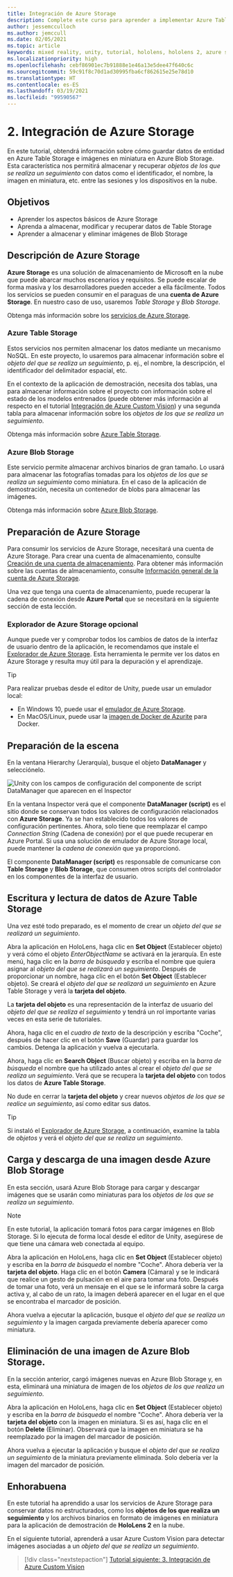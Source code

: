```yaml
---
title: Integración de Azure Storage
description: Complete este curso para aprender a implementar Azure Table Storage y Azure Blob Storage en una aplicación de HoloLens 2.
author: jessemcculloch
ms.author: jemccull
ms.date: 02/05/2021
ms.topic: article
keywords: mixed reality, unity, tutorial, hololens, hololens 2, azure storage, azure cloud services, Windows 10
ms.localizationpriority: high
ms.openlocfilehash: cebf86901ec7b91888e1e46a13e5dee47f640c6c
ms.sourcegitcommit: 59c91f8c70d1ad30995fba6cf862615e25e78d10
ms.translationtype: HT
ms.contentlocale: es-ES
ms.lasthandoff: 03/19/2021
ms.locfileid: "99590567"
---
```

# <a name="2-integrating-azure-storage"></a>2. Integración de Azure Storage

En este tutorial, obtendrá información sobre cómo guardar datos de entidad en Azure Table Storage e imágenes en miniatura en Azure Blob Storage. Esta característica nos permitirá almacenar y recuperar *objetos de los que se realiza un seguimiento* con datos como el identificador, el nombre, la imagen en miniatura, etc. entre las sesiones y los dispositivos en la nube.

## <a name="objectives"></a>Objetivos

* Aprender los aspectos básicos de Azure Storage
* Aprenda a almacenar, modificar y recuperar datos de Table Storage
* Aprender a almacenar y eliminar imágenes de Blob Storage

## <a name="understanding-azure-storage"></a>Descripción de Azure Storage

**Azure Storage** es una solución de almacenamiento de Microsoft en la nube que puede abarcar muchos escenarios y requisitos. Se puede escalar de forma masiva y los desarrolladores pueden acceder a ella fácilmente. Todos los servicios se pueden consumir en el paraguas de una **cuenta de Azure Storage**. En nuestro caso de uso, usaremos *Table Storage* y *Blob Storage*.

Obtenga más información sobre los [servicios de Azure Storage](https://docs.microsoft.com/azure/storage/blobs/storage-blobs-overview).

### <a name="azure-table-storage"></a>Azure Table Storage

Estos servicios nos permiten almacenar los datos mediante un mecanismo NoSQL. En este proyecto, lo usaremos para almacenar información sobre el *objeto del que se realiza un seguimiento*, p. ej., el nombre, la descripción, el identificador del delimitador espacial, etc.

En el contexto de la aplicación de demostración, necesita dos tablas, una para almacenar información sobre el proyecto con información sobre el estado de los modelos entrenados (puede obtener más información al respecto en el tutorial [Integración de Azure Custom Vision](mr-learning-azure-03.md)) y una segunda tabla para almacenar información sobre los *objetos de los que se realiza un seguimiento*.

Obtenga más información sobre [Azure Table Storage](https://docs.microsoft.com/azure/storage/tables/table-storage-overview).

### <a name="azure-blob-storage"></a>Azure Blob Storage

Este servicio permite almacenar archivos binarios de gran tamaño. Lo usará para almacenar las fotografías tomadas para los *objetos de los que se realiza un seguimiento* como miniatura.
En el caso de la aplicación de demostración, necesita un contenedor de blobs para almacenar las imágenes.

Obtenga más información sobre [Azure Blob Storage](https://docs.microsoft.com/azure/storage/blobs/storage-blobs-introduction).

## <a name="preparing-azure-storage"></a>Preparación de Azure Storage

Para consumir los servicios de Azure Storage, necesitará una cuenta de Azure Storage. Para crear una cuenta de almacenamiento, consulte [Creación de una cuenta de almacenamiento](https://docs.microsoft.com/azure/storage/common/storage-account-create?tabs=azure-portal). Para obtener más información sobre las cuentas de almacenamiento, consulte [Información general de la cuenta de Azure Storage](https://docs.microsoft.com/azure/storage/common/storage-account-overview).

Una vez que tenga una cuenta de almacenamiento, puede recuperar la cadena de conexión desde **Azure Portal** que se necesitará en la siguiente sección de esta lección.

### <a name="optional-azure-storage-explorer"></a>Explorador de Azure Storage opcional

Aunque puede ver y comprobar todos los cambios de datos de la interfaz de usuario dentro de la aplicación, le recomendamos que instale el [Explorador de Azure Storage](https://azure.microsoft.com/features/storage-explorer/). Esta herramienta le permite ver los datos en Azure Storage y resulta muy útil para la depuración y el aprendizaje.

> [!TIP]
> Para realizar pruebas desde el editor de Unity, puede usar un emulador local:
>
> * En Windows 10, puede usar el [emulador de Azure Storage](https://docs.microsoft.com/azure/storage/common/storage-use-emulator).
> * En MacOS/Linux, puede usar la [imagen de Docker de Azurite](https://hub.docker.com/_/microsoft-azure-storage-azurite) para Docker.

## <a name="preparing-the-scene"></a>Preparación de la escena

En la ventana Hierarchy (Jerarquía), busque el objeto **DataManager** y selecciónelo.

![Unity con los campos de configuración del componente de script DataManager que aparecen en el Inspector](images/mr-learning-azure/tutorial2-section4-step1-1.png)

En la ventana Inspector verá que el componente **DataManager (script)** es el sitio donde se conservan todos los valores de configuración relacionados con **Azure Storage**. Ya se han establecido todos los valores de configuración pertinentes. Ahora, solo tiene que reemplazar el campo *Connection String* (Cadena de conexión) por el que puede recuperar en Azure Portal. Si usa una solución de emulador de Azure Storage local, puede mantener la *cadena de conexión* que ya proporcionó.

El componente **DataManager (script)** es responsable de comunicarse con **Table Storage** y **Blob Storage**, que consumen otros scripts del controlador en los componentes de la interfaz de usuario.

## <a name="writing-and-reading-data-from-azure-table-storage"></a>Escritura y lectura de datos de Azure Table Storage

Una vez esté todo preparado, es el momento de crear un *objeto del que se realizará un seguimiento*.

Abra la aplicación en HoloLens, haga clic en **Set Object** (Establecer objeto) y verá cómo el objeto *EnterObjectName* se activará en la jerarquía. En este menú, haga clic en la *barra de búsqueda* y escriba el nombre que quiera asignar al *objeto del que se realizará un seguimiento*. Después de proporcionar un nombre, haga clic en el botón **Set Object** (Establecer objeto). Se creará el *objeto del que se realizará un seguimiento* en Azure Table Storage y verá la **tarjeta del objeto**.

La **tarjeta del objeto** es una representación de la interfaz de usuario del *objeto del que se realiza el seguimiento* y tendrá un rol importante varias veces en esta serie de tutoriales.

Ahora, haga clic en el *cuadro de texto* de la descripción y escriba "Coche", después de hacer clic en el botón **Save** (Guardar) para guardar los cambios. Detenga la aplicación y vuelva a ejecutarla.

Ahora, haga clic en **Search Object** (Buscar objeto) y escriba en la *barra de búsqueda* el nombre que ha utilizado antes al crear el *objeto del que se realiza un seguimiento*. Verá que se recupera la **tarjeta del objeto** con todos los datos de **Azure Table Storage**.

No dude en cerrar la **tarjeta del objeto** y crear nuevos *objetos de los que se realice un seguimiento*, así como editar sus datos.

> [!TIP]
> Si instaló el [Explorador de Azure Storage](https://azure.microsoft.com/features/storage-explorer/), a continuación, examine la tabla de *objetos* y verá el *objeto del que se realiza un seguimiento*.

## <a name="uploading-and-download-image-from-azure-blob-storage"></a>Carga y descarga de una imagen desde Azure Blob Storage

En esta sección, usará Azure Blob Storage para cargar y descargar imágenes que se usarán como miniaturas para los *objetos de los que se realiza un seguimiento*.

> [!NOTE]
> En este tutorial, la aplicación tomará fotos para cargar imágenes en Blob Storage. Si lo ejecuta de forma local desde el editor de Unity, asegúrese de que tiene una cámara web conectada al equipo.

Abra la aplicación en HoloLens, haga clic en **Set Object** (Establecer objeto) y escriba en la *barra de búsqueda* el nombre "Coche". Ahora debería ver la **tarjeta del objeto**. Haga clic en el botón **Camera** (Cámara) y se le indicará que realice un gesto de pulsación en el aire para tomar una foto. Después de tomar una foto, verá un mensaje en el que se le informará sobre la carga activa y, al cabo de un rato, la imagen deberá aparecer en el lugar en el que se encontraba el marcador de posición.

Ahora vuelva a ejecutar la aplicación, busque el *objeto del que se realiza un seguimiento* y la imagen cargada previamente debería aparecer como miniatura.

## <a name="deleting-image-from-azure-blob-storage"></a>Eliminación de una imagen de Azure Blob Storage.

En la sección anterior, cargó imágenes nuevas en Azure Blob Storage y, en esta, eliminará una miniatura de imagen de los *objetos de los que realiza un seguimiento*.

Abra la aplicación en HoloLens, haga clic en **Set Object** (Establecer objeto) y escriba en la *barra de búsqueda* el nombre "Coche". Ahora debería ver la **tarjeta del objeto** con la imagen en miniatura. Si es así, haga clic en el botón **Delete** (Eliminar). Observará que la imagen en miniatura se ha reemplazado por la imagen del marcador de posición.

Ahora vuelva a ejecutar la aplicación y busque el *objeto del que se realiza un seguimiento* de la miniatura previamente eliminada. Solo debería ver la imagen del marcador de posición.

## <a name="congratulations"></a>Enhorabuena

En este tutorial ha aprendido a usar los servicios de Azure Storage para conservar datos no estructurados, como los **objetos de los que realiza un seguimiento** y los archivos binarios en formato de imágenes en miniatura para la aplicación de demostración de **HoloLens 2** en la nube.

En el siguiente tutorial, aprenderá a usar Azure Custom Vision para detectar imágenes asociadas a un *objeto del que se realiza un seguimiento*.

> [!div class="nextstepaction"]
> [Tutorial siguiente: 3. Integración de Azure Custom Vision](mr-learning-azure-03.md)
